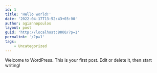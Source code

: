 ```yaml
---
id: 1
title: 'Hello world!'
date: '2022-04-17T13:52:43+03:00'
author: agiannopoulos
layout: post
guid: 'http://localhost:8000/?p=1'
permalink: '/?p=1'
tags:
    - Uncategorized
---
```


Welcome to WordPress. This is your first post. Edit or delete it, then start writing!